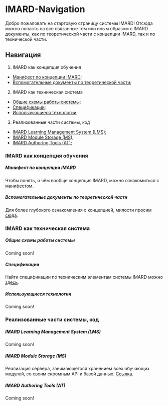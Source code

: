# IMARD-Navigation
Добро пожаловать на стартовую страницу системы IMARD! Отсюда можно попасть на все связанные тем или иным образом с IMARD документы, как по теоретической части с концепции IMARD, так и по технической части.

## Навигация

1. IMARD как концепция обучения
 + [Манифест по концепции IMARD](#Manifesto);
 + [Вспомогательные документы по теоретической части](#ConceptionDocuments);
2. IMARD как техническая система
+ [Общие схемы работы системы](#TechnicalSchemas);
+ [Спецификации](#Specifications);
+ [Использующиеся технологии](#Technologies);
3. Реализованные части системы, код
+ [IMARD Learning Management System (LMS)](#LMS);
+ [IMARD Module Storage (MS)](#MS);
+ [IMARD Authoring Tools (AT)](#AT);

### IMARD как концепция обучения

##### <a name="Manifesto"></a> Манифест по концепции IMARD

Чтобы понять, о чём вообще концепция IMARD, можно ознакомиться с [манифестом](https://github.com/JumpTheShark/IMARD-manifesto).

##### <a name="ConceptionDocuments"></a> Вспомогательные документы по теоретической части

Для более глубокого ознакомления с концепцией, милости просим [сюда](https://github.com/JumpTheShark/IMARD-Documentation).

### IMARD как техническая система

##### <a name="TechnicalSchemas"></a> Общие схемы работы системы

Coming soon!

##### <a name="Specifications"></a> Спецификации

Найти спецификации по техническим элементам системы IMARD можно [здесь](https://github.com/JumpTheShark/IMARD-Documentation/blob/develop/chapter1.md).

##### <a name="Technologies"></a> Использующиеся технологии

Coming soon!

### Реализованные части системы, код

##### <a name="LMS"></a> IMARD Learning Management System (LMS)

Coming soon!

##### <a name="MS"></a> IMARD Module Storage (MS)

Реализация сервера, занимающегося хранением всех обучающих модулей, со своим скромным API и базой данных.
[Ссылка](https://github.com/JumpTheShark/imard-module-repo).

##### <a name="AT"></a> IMARD Authoring Tools (AT)

Coming soon!

